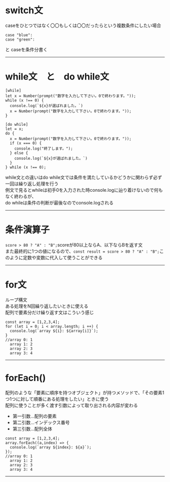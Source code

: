 # switch文
caseをひとつではなく〇〇もしくは〇〇だったらという複数条件にしたい場合   
~~~
case "blue":
case "green":
~~~
と
caseを条件分書く
***

# while文　と　do while文
~~~
[while]
let x = Number(prompt("数字を入力して下さい。0で終わります。"));
while (x !== 0) {
  console.log(`${x}が選ばれました。`)
  x = Number(prompt("数字を入力して下さい。0で終わります。"));
}
~~~
~~~
[do while]
let = x;
do {
  x = Number(prompt("数字を入力して下さい。0で終わります。"));
  if (x === 0) {
    console.log("終了します。");
  } else {
    console.log(`${x}が選ばれました。`)
  }
} while (x !== 0);
~~~
while文との違いはdo while文では条件を満たしているかどうかに関わらず必ず一回は繰り返し処理を行う     
例文で見るとwhileは初手0を入力された時console.logに辿り着けないので何もなく終わるが、   
do whileは条件の判断が最後なのでconsole.logされる
***

# 条件演算子
`score > 80 ? "A" : "B";`scoreが80以上ならA、以下ならBを返す文    
また最終的に1つの値になるので、`const result = score > 80 ? "A" : "B";`このように定数や変数に代入して使うことができる
***

# for文
ループ構文   
ある処理をN回繰り返したいときに使える   
配列で要素分だけ繰り返す文はこういう感じ
~~~
const array = [1,2,3,4];
for (let i = 0; i < array.length; i ++) {
  console.log(`array ${i}: ${array[i]}`);
}
//array 0: 1
  array 1: 2
  array 2: 3
  array 3: 4
~~~
***

# forEach()
配列のような「要素に順序を持つオブジェクト」が持つメソッドで、「その要素1つ1つに対して順番にある処理をしたい」ときに使う   
配列に使うことが多く渡す引数によって取り出される内容が変わる
- 第一引数...配列の要素
- 第二引数...インデックス番号
- 第三引数...配列全体
~~~
const array = [1,2,3,4];
array.forEach((a,index) => {
  console.log(`array ${index}: ${a}`);
}); 
//array 0: 1
  array 1: 2
  array 2: 3
  array 3: 4
~~~
***
